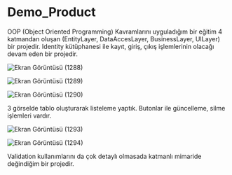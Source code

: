 # Demo_Product
OOP (Object Oriented Programming) Kavramlarını uyguladığım bir eğitim 4 katmandan oluşan (EntityLayer, DataAccesLayer, BusinessLayer, UILayer) bir projedir. Identity kütüphanesi ile kayıt, giriş, çıkış işlemlerinin olacağı devam eden bir projedir.

![Ekran Görüntüsü (1288)](https://user-images.githubusercontent.com/100023946/190031597-fb11855b-287b-4c41-a017-39e02bb0bbdd.png)

![Ekran Görüntüsü (1289)](https://user-images.githubusercontent.com/100023946/190031736-7051d694-ad6b-49ea-b806-ea15ecc9c3fc.png)

![Ekran Görüntüsü (1290)](https://user-images.githubusercontent.com/100023946/190031748-40136515-43e7-49ed-bcb7-0ee89021ea1e.png)

3 görselde tablo oluşturarak listeleme yaptık. Butonlar ile güncelleme, silme işlemleri vardır.

![Ekran Görüntüsü (1293)](https://user-images.githubusercontent.com/100023946/190031919-89edba09-efbc-4c7d-b7d7-b17c503e92b3.png)

![Ekran Görüntüsü (1294)](https://user-images.githubusercontent.com/100023946/190031943-4668c603-2be2-4e3f-b07b-2c9c4325b117.png)

Validation kullanımlarını da çok detaylı olmasada katmanlı mimaride değindiğim bir projedir.
